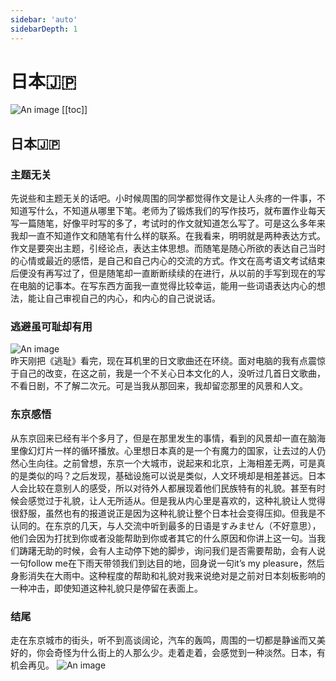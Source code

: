 ```yaml
---
sidebar: 'auto'
sidebarDepth: 1
---
```

# 日本🇯🇵
![An image](/nippon.jpeg)
[[toc]]
## 日本🇯🇵
### 主题无关
先说些和主题无关的话吧。小时候周围的同学都觉得作文是让人头疼的一件事，不知道写什么，不知道从哪里下笔。老师为了锻炼我们的写作技巧，就布置作业每天写一篇随笔，好像平时写的多了，考试时的作文就知道怎么写了。可是这么多年来我却一直不知道作文和随笔有什么样的联系。在我看来，明明就是两种表达方式。作文是要突出主题，引经论点，表达主体思想。而随笔是随心所欲的表达自己当时的心情或最近的感悟，是自己和自己内心的交流的方式。作文在高考语文考试结束后便没有再写过了，但是随笔却一直断断续续的在进行，从以前的手写到现在的写在电脑的记事本。在写东西方面我一直觉得比较幸运，能用一些词语表达内心的想法，能让自己审视自己的内心，和内心的自己说说话。
### 逃避虽可耻却有用
![An image](/tbskc.png)  
昨天刚把《逃耻》看完，现在耳机里的日文歌曲还在环绕。面对电脑的我有点震惊于自己的改变，在这之前，我是一个不关心日本文化的人，没听过几首日文歌曲，不看日剧，不了解二次元。可是当我从那回来，我却留恋那里的风景和人文。
### 东京感悟
从东京回来已经有半个多月了，但是在那里发生的事情，看到的风景却一直在脑海里像幻灯片一样的循环播放。心里想日本真的是一个有魔力的国家，让去过的人仍然心生向往。之前曾想，东京一个大城市，说起来和北京，上海相差无两，可是真的是类似的吗？之后发现，基础设施可以说是类似，人文环境却是相差甚远。日本人会比较在意别人的感受，所以对待外人都展现着他们民族特有的礼貌。甚至有时候会感觉过于礼貌，让人无所适从。但是我从内心里是喜欢的，这种礼貌让人觉得很舒服，虽然也有的报道说正是因为这种礼貌让整个日本社会变得压抑。但我是不认同的。在东京的几天，与人交流中听到最多的日语是すみません（不好意思），他们会因为打扰到你或者没能帮助到你或者其它的什么原因和你讲上这一句。当我们踌躇无助的时候，会有人主动停下她的脚步，询问我们是否需要帮助，会有人说一句follow me在下雨天带领我们到达目的地，回身说一句it’s my pleasure，然后身影消失在大雨中。这种程度的帮助和礼貌对我来说绝对是之前对日本刻板影响的一种冲击，即使知道这种礼貌只是停留在表面上。
### 结尾
走在东京城市的街头，听不到高谈阔论，汽车的轰鸣，周围的一切都是静谧而又美好的，你会奇怪为什么街上的人那么少。走着走着，会感觉到一种淡然。日本，有机会再见。
![An image](/nippon1.jpg)